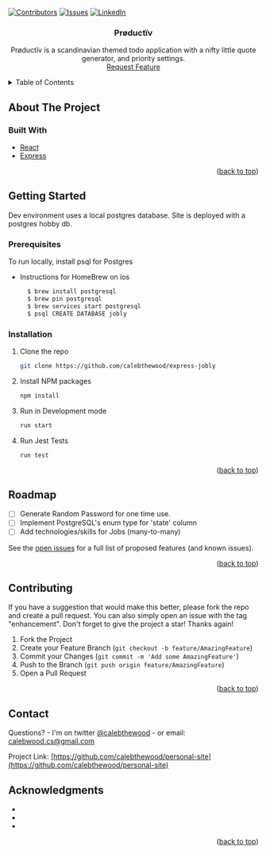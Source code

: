 <div id="top"></div>
<!--
*** Thanks for checking out the Best-README-Template. If you have a suggestion
*** that would make this better, please fork the repo and create a pull request
*** or simply open an issue with the tag "enhancement".
*** Don't forget to give the project a star!
*** Thanks again! Now go create something AMAZING! :D
-->



<!-- PROJECT SHIELDS -->
<!--
*** I'm using markdown "reference style" links for readability.
*** Reference links are enclosed in brackets [ ] instead of parentheses ( ).
*** See the bottom of this document for the declaration of the reference variables
*** for contributors-url, forks-url, etc. This is an optional, concise syntax you may use.
*** https://www.markdownguide.org/basic-syntax/#reference-style-links
-->
[![Contributors][contributors-shield]][contributors-url]
[![Issues][issues-shield]][issues-url]
[![LinkedIn][linkedin-shield]][linkedin-url]



<h3 align="center">Prøductïv</h3>

  <p align="center">
    Prøductïv is a scandinavian themed todo application with a nifty little quote generator, and priority settings.
    <br />
    <a href="https://github.com/calebthewood/express-jobly/issues">Request Feature</a>
  </p>
</div>



<!-- TABLE OF CONTENTS -->
<details>
  <summary>Table of Contents</summary>
  <ol>
    <li>
      <a href="#about-the-project">About The Project</a>
      <ul>
        <li><a href="#built-with">Built With</a></li>
      </ul>
    </li>
    <li>
      <a href="#getting-started">Getting Started</a>
      <ul>
        <li><a href="#prerequisites">Prerequisites</a></li>
        <li><a href="#installation">Installation</a></li>
      </ul>
    </li>
    <li><a href="#usage">Usage</a></li>
    <li><a href="#roadmap">Roadmap</a></li>
    <li><a href="#contributing">Contributing</a></li>
    <li><a href="#license">License</a></li>
    <li><a href="#contact">Contact</a></li>
    <li><a href="#acknowledgments">Acknowledgments</a></li>
  </ol>
</details>



<!-- ABOUT THE PROJECT -->
## About The Project



### Built With

* [React](https://reactjs.org/)
* [Express](https://expressjs.com/)


<p align="right">(<a href="#top">back to top</a>)</p>



<!-- GETTING STARTED -->
## Getting Started

Dev environment uses a local postgres database. Site is deployed with a postgres hobby db.

### Prerequisites

To run locally, install psql for Postgres
- Instructions for HomeBrew on ios
  ```sh
    $ brew install postgresql
    $ brew pin postgresql
    $ brew services start postgresql
    $ psql CREATE DATABASE jobly
  ```


### Installation


1. Clone the repo
   ```sh
   git clone https://github.com/calebthewood/express-jobly
   ```
2. Install NPM packages
   ```sh
   npm install
   ```
3.  Run in Development mode
    ```sh
    run start
    ```
4. Run Jest Tests
    ```
    run test
    ```

<p align="right">(<a href="#top">back to top</a>)</p>


<!-- ROADMAP -->
## Roadmap

- [ ] Generate Random Password for one time use.
- [ ] Implement PostgreSQL's enum type for 'state' column
- [ ] Add technologies/skills for Jobs (many-to-many)

See the [open issues](https://github.com/calebthewood/express-jobly/issues) for a full list of proposed features (and known issues).

<p align="right">(<a href="#top">back to top</a>)</p>



<!-- CONTRIBUTING -->
## Contributing

If you have a suggestion that would make this better, please fork the repo and create a pull request. You can also simply open an issue with the tag "enhancement".
Don't forget to give the project a star! Thanks again!

1. Fork the Project
2. Create your Feature Branch (`git checkout -b feature/AmazingFeature`)
3. Commit your Changes (`git commit -m 'Add some AmazingFeature'`)
4. Push to the Branch (`git push origin feature/AmazingFeature`)
5. Open a Pull Request

<p align="right">(<a href="#top">back to top</a>)</p>


<!-- CONTACT -->
## Contact

Questions? - I'm on twitter [@calebthewood](https://twitter.com/calebthewood) - or email: calebwood.cs@gmail.com

Project Link: [https://github.com/calebthewood/personal-site](https://github.com/calebthewood/personal-site)



<!-- ACKNOWLEDGMENTS -->
## Acknowledgments

* []()
* []()
* []()

<p align="right">(<a href="#top">back to top</a>)</p>



<!-- MARKDOWN LINKS & IMAGES -->
<!-- https://www.markdownguide.org/basic-syntax/#reference-style-links -->
[contributors-shield]: https://img.shields.io/github/contributors/calebthewood/express-jobly.svg?style=for-the-badge
[contributors-url]: https://github.com/calebthewood/express-jobly/graphs/contributors

[issues-shield]: https://img.shields.io/github/issues/calebthewood/express-jobly.svg?style=for-the-badge
[issues-url]: https://github.com/calebthewood/express-jobly/issues
[linkedin-shield]: https://img.shields.io/badge/-LinkedIn-black.svg?style=for-the-badge&logo=linkedin&colorB=555
[linkedin-url]: https://linkedin.com/in/caleb-wood-440b37168